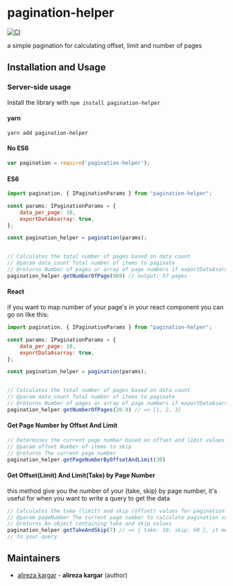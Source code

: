 

# pagination-helper
[![CI][ci-image]][ci-url]

a simple pagination for calculating offset, limit and number of pages

## Installation and Usage

### Server-side usage

Install the library with `npm install pagination-helper`

#### yarn
`yarn add pagination-helper`


#### No ES6

```javascript
var pagination = require('pagination-helper');
```

#### ES6

```javascript
import pagination, { IPaginationParams } from "pagination-helper";

const params: IPaginationParams = {
    data_per_page: 10,
    exportDataAsarray: true,
};

const pagination_helper = pagination(params);


// Calculates the total number of pages based on data count
// @param data_count Total number of items to paginate
// @returns Number of pages or array of page numbers if exportDataAsarray is true
pagination_helper.getNumberOfPage(569) // output: 57 pages
```

#### React
if you want to map number of your page's in your react component you can go on like this:

```javascript
import pagination, { IPaginationParams } from "pagination-helper";

const params: IPaginationParams = {
    data_per_page: 10,
    exportDataAsarray: true,
};

const pagination_helper = pagination(params);


// Calculates the total number of pages based on data count
// @param data_count Total number of items to paginate
// @returns Number of pages or array of page numbers if exportDataAsarray is true
pagination_helper.getNumberOfPages(20.9) // => [1, 2, 3]
```

#### Get Page Number by Offset And Limit
```javascript
// Determines the current page number based on offset and limit values
// @param offset Number of items to skip
// @returns The current page number
pagination_helper.getPageNumberByOffsetAndLimit(30)
```

#### Get Offset(Limit) And Limit(Take) by Page Number
this method give you the number of your (take, skip) by page number, it's useful for when you want to write a query to get the data
```javascript
// Calculates the take (limit) and skip (offset) values for pagination
// @param pageNumber The current page number to calculate pagination values for
// @returns An object containing take and skip values
pagination_helper.getTakeAndSkip(7) // => { take: 10, skip: 60 }, it means, if you want to go to page 7 set this data
// to your query
```

## Maintainers

- [alireza kargar](https://github.com/alirezakargar1380) - **alireza kargar** (author)

[ci-url]: https://github.com/validatorjs/validator.js/actions?query=workflow%3ACI
[ci-image]: https://github.com/validatorjs/validator.js/workflows/CI/badge.svg?branch=master

